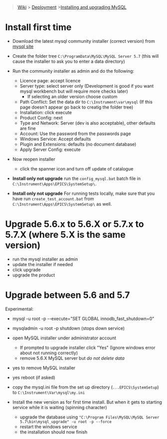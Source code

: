 > [Wiki](Home) > [Deployment](Deployment) >[Installing and upgrading MySQL](Installing-and-Upgrading-MySQL)

# Install first time

- Download the latest mysql community installer (correct version) from [mysql site](https://dev.mysql.com/downloads/mysql/)
- Create the folder tree `C:\ProgramData\MySQL\MySQL Server 5.7` (this will cause the installer to ask you to enter a data directory)
- Run the community installer as admin and do the following:
    - Licence page: accept licence
    - Server type: select server only (Development is good if you want mysql workbench but will require more checks later)
        - If selecting an older version choose custom
    - Path Conflict: Set the data dir to `C:\Instrument\var\mysql` (If this page doesn't appear go back to creatig the folder tree)
    - Installation: click execute
    - Product Config: next
    - Type and Network: Server (dev is also acceptable), other defaults are fine
    - Account: Use the password from the passwords page
    - Windows Service: Accept defaults
    - Plugin and Extensions: defaults (no document database)
    - Apply Server Config: execute
- Now reopen installer
    - click the spanner icon and turn off update of catalogue

- **Install only not upgrade** run the `config_mysql.bat` batch file in `C:\Instrument\Apps\EPICS\SystemSetup\`.
- **Install only not upgrade** For running tests locally, make sure that you have run `create_test_account.bat` from `C:\Instrument\Apps\EPICS\SystemSetup\` as well.

# Upgrade 5.6.x to 5.6.X or 5.7.x to 5.7.X (where 5.X is the same version)

- run the mysql installer as admin
- update the installer if needed
- click upgrade
- upgrade the product

# Upgrade between 5.6 and 5.7

Experimental:

- mysql -u root -p --execute="SET GLOBAL innodb_fast_shutdown=0"
- mysqladmin -u root -p shutdown (stops down service)

- open MySQL installer under administrator account
  - If prompted to upgrade installer click "Yes" (Ignore windows error about not running correctly)
  - remove 5.6.X MySQL server but *do not delete data*
- yes to remove MySQL installer
- yes reboot (if asked)
- copy the mysql.ini file from the set up directory (`...EPICS\SystemSetup`) to `C:\Instrument\Var\mysql\my.ini`
- Install the new version as for first time install. But when it gets to starting service while it is waiting (spinning character)
    - upgrade the database using `"C:\Program Files\MySQL\MySQL Server 5.7\bin\mysql_upgrade" -u root -p --force`
    - restart the windows service
    - the installation should now finish
